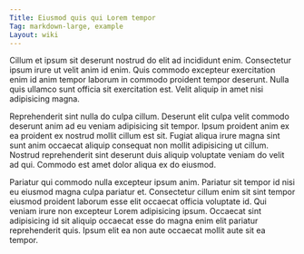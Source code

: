 ```yaml
---
Title: Eiusmod quis qui Lorem tempor
Tag: markdown-large, example
Layout: wiki
---
```

Cillum et ipsum sit deserunt nostrud do elit ad incididunt enim. Consectetur ipsum irure ut velit anim id enim. Quis commodo excepteur exercitation enim id anim tempor laborum in commodo proident tempor deserunt. Nulla quis ullamco sunt officia sit exercitation est. Velit aliquip in amet nisi adipisicing magna.

Reprehenderit sint nulla do culpa cillum. Deserunt elit culpa velit commodo deserunt anim ad eu veniam adipisicing sit tempor. Ipsum proident anim ex ea proident ex nostrud mollit cillum est sit. Fugiat aliqua irure magna sint sunt anim occaecat aliquip consequat non mollit adipisicing ut cillum. Nostrud reprehenderit sint deserunt duis aliquip voluptate veniam do velit ad qui. Commodo est amet dolor aliqua ex do eiusmod.

Pariatur qui commodo nulla excepteur ipsum anim. Pariatur sit tempor id nisi eu eiusmod magna culpa pariatur et. Consectetur cillum enim sit sint tempor eiusmod proident laborum esse elit occaecat officia voluptate id. Qui veniam irure non excepteur Lorem adipisicing ipsum. Occaecat sint adipisicing id sit aliquip occaecat esse do magna enim elit pariatur reprehenderit quis. Ipsum elit ea non aute occaecat mollit aute sit ea tempor.